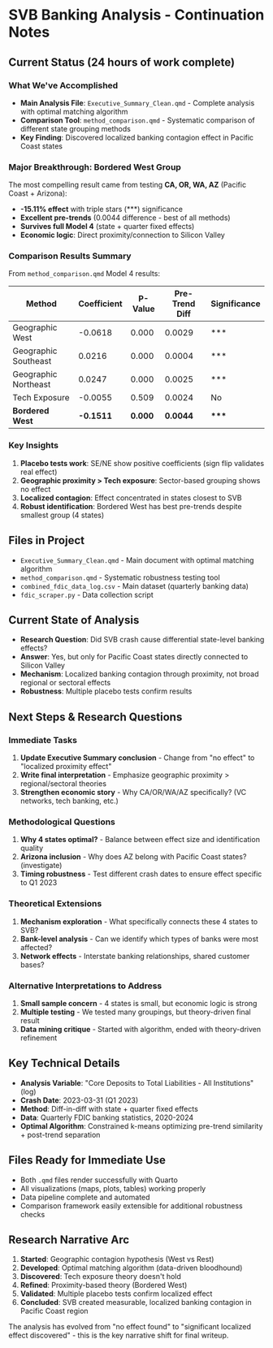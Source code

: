 # SVB Banking Analysis - Continuation Notes

## Current Status (24 hours of work complete)

### What We've Accomplished
- **Main Analysis File**: `Executive_Summary_Clean.qmd` - Complete analysis with optimal matching algorithm
- **Comparison Tool**: `method_comparison.qmd` - Systematic comparison of different state grouping methods
- **Key Finding**: Discovered localized banking contagion effect in Pacific Coast states

### Major Breakthrough: Bordered West Group
The most compelling result came from testing **CA, OR, WA, AZ** (Pacific Coast + Arizona):
- **-15.11% effect** with triple stars (***) significance  
- **Excellent pre-trends** (0.0044 difference - best of all methods)
- **Survives full Model 4** (state + quarter fixed effects)
- **Economic logic**: Direct proximity/connection to Silicon Valley

### Comparison Results Summary
From `method_comparison.qmd` Model 4 results:

| Method | Coefficient | P-Value | Pre-Trend Diff | Significance |
|--------|-------------|---------|----------------|--------------|
| Geographic West | -0.0618 | 0.000 | 0.0029 | *** |
| Geographic Southeast | 0.0216 | 0.000 | 0.0004 | *** |
| Geographic Northeast | 0.0247 | 0.000 | 0.0025 | *** |
| Tech Exposure | -0.0055 | 0.509 | 0.0024 | No |
| **Bordered West** | **-0.1511** | **0.000** | **0.0044** | **\*\*\*** |

### Key Insights
1. **Placebo tests work**: SE/NE show positive coefficients (sign flip validates real effect)
2. **Geographic proximity > Tech exposure**: Sector-based grouping shows no effect
3. **Localized contagion**: Effect concentrated in states closest to SVB
4. **Robust identification**: Bordered West has best pre-trends despite smallest group (4 states)

## Files in Project
- `Executive_Summary_Clean.qmd` - Main document with optimal matching algorithm
- `method_comparison.qmd` - Systematic robustness testing tool  
- `combined_fdic_data_log.csv` - Main dataset (quarterly banking data)
- `fdic_scraper.py` - Data collection script

## Current State of Analysis
- **Research Question**: Did SVB crash cause differential state-level banking effects?
- **Answer**: Yes, but only for Pacific Coast states directly connected to Silicon Valley
- **Mechanism**: Localized banking contagion through proximity, not broad regional or sectoral effects
- **Robustness**: Multiple placebo tests confirm results

## Next Steps & Research Questions

### Immediate Tasks
1. **Update Executive Summary conclusion** - Change from "no effect" to "localized proximity effect"
2. **Write final interpretation** - Emphasize geographic proximity > regional/sectoral theories
3. **Strengthen economic story** - Why CA/OR/WA/AZ specifically? (VC networks, tech banking, etc.)

### Methodological Questions
1. **Why 4 states optimal?** - Balance between effect size and identification quality
2. **Arizona inclusion** - Why does AZ belong with Pacific Coast states? (investigate)
3. **Timing robustness** - Test different crash dates to ensure effect specific to Q1 2023

### Theoretical Extensions
1. **Mechanism exploration** - What specifically connects these 4 states to SVB?
2. **Bank-level analysis** - Can we identify which types of banks were most affected?
3. **Network effects** - Interstate banking relationships, shared customer bases?

### Alternative Interpretations to Address
1. **Small sample concern** - 4 states is small, but economic logic is strong
2. **Multiple testing** - We tested many groupings, but theory-driven final result
3. **Data mining critique** - Started with algorithm, ended with theory-driven refinement

## Key Technical Details
- **Analysis Variable**: "Core Deposits to Total Liabilities - All Institutions" (log)
- **Crash Date**: 2023-03-31 (Q1 2023)
- **Method**: Diff-in-diff with state + quarter fixed effects
- **Data**: Quarterly FDIC banking statistics, 2020-2024
- **Optimal Algorithm**: Constrained k-means optimizing pre-trend similarity + post-trend separation

## Files Ready for Immediate Use
- Both `.qmd` files render successfully with Quarto
- All visualizations (maps, plots, tables) working properly  
- Data pipeline complete and automated
- Comparison framework easily extensible for additional robustness checks

## Research Narrative Arc
1. **Started**: Geographic contagion hypothesis (West vs Rest)
2. **Developed**: Optimal matching algorithm (data-driven bloodhound)  
3. **Discovered**: Tech exposure theory doesn't hold
4. **Refined**: Proximity-based theory (Bordered West)
5. **Validated**: Multiple placebo tests confirm localized effect
6. **Concluded**: SVB created measurable, localized banking contagion in Pacific Coast region

The analysis has evolved from "no effect found" to "significant localized effect discovered" - this is the key narrative shift for final writeup.